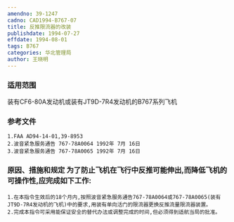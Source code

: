 ```yaml
---
amendno: 39-1247
cadno: CAD1994-B767-07
title: 反推限流器的改装
publishdate: 1994-07-27
effdate: 1994-08-01
tags: B767
categories: 华北管理局
author: 王晓明
---
```


### 适用范围 
装有CF6-80A发动机或装有JT9D-7R4发动机的B767系列飞机

### 参考文件
    1.FAA AD94-14-01,39-8953 
    2.波音紧急服务通告 767-78A0064 1992年 7月 16日
    3.波音紧急服务通告 767-78A0065 1992年 7月 16日


### 原因、措施和规定 为了防止飞机在飞行中反推可能伸出,而降低飞机的可操作性,应完成如下工作: 
    1.在本指令生效后的18个月内,按照波音紧急服务通告767-78A0064或767-78A0065(装有JT9D-7R4发动机的飞机)中的要求,用装有单向活门的限流器更换反推流量限流器装置。 
    2.完成本指令可采用能保证安全的替代办法或调整完成的时间,但必须得到适航当局的批准。


